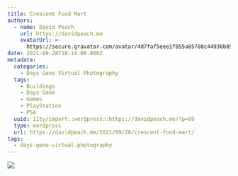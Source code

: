 ```yaml
---
title: Crescent Food Mart
authors:
  - name: David Peach
    url: https://davidpeach.me
    avatarUrl: >-
      https://secure.gravatar.com/avatar/4d7faf5eee1f055a85788c44936b8995eaab6dfb004e7854ec747ccb272e91ee?s=96&d=mm&r=g
date: 2021-09-28T18:14:00.000Z
metadata:
  categories:
    - Days Gone Virtual Photography
  tags:
    - Buildings
    - Days Gone
    - Games
    - PlayStation
    - PS4
  uuid: 11ty/import::wordpress::https://davidpeach.me/?p=99
  type: wordpress
  url: https://davidpeach.me/2021/09/28/crescent-food-mart/
tags:
  - days-gone-virtual-photography
---
```

[![](/assets/Crescent-Food-Mart-1536x864-OpfmfX3Vud5P.jpg)](/assets/Crescent-Food-Mart-1536x864-OpfmfX3Vud5P.jpg)